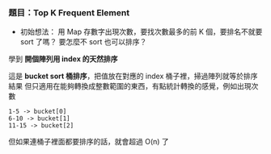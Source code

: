 ### 題目：Top K Frequent Element

- 初始想法：
  用 Map 存數字出現次數，要找次數最多的前 K 個，要排名不就要 sort 了嗎？
  要怎麼不 sort 也可以排序？

學到 **開個陣列用 index 的天然排序**

這是 **bucket sort 桶排序**，把值放在對應的 index 桶子裡，掃過陣列就等於排序結果
但只適用在能夠轉換成整數範圍的東西，有點統計轉換的感覺，例如出現次數

```
1-5 -> bucket[0]
6-10 -> bucket[1]
11-15 -> bucket[2]
```

但如果連桶子裡面都要排序的話，就會超過 O(n) 了

